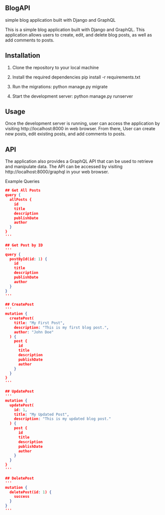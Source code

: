 ## BlogAPI
simple blog application built with Django and GraphQL

This is a simple blog application built with Django and GraphQL. This application allows users to create, edit, and delete blog posts, as well as add comments to posts.

## Installation
1. Clone the repository to your local machine

2. Install the required dependencies 
   pip install -r requirements.txt

3. Run the migrations:
   python manage.py migrate

4. Start the development server:
   python manage.py runserver
    
## Usage
Once the development server is running, user can access the application by visiting http://localhost:8000 in web browser. From there, User can create new posts, edit existing posts, and add comments to posts.

## API
The application also provides a GraphQL API that can be used to retrieve and manipulate data. The API can be accessed by visiting http://localhost:8000/graphql in your web browser.

Example Queries

```JSON
## Get All Posts
query {
  allPosts {
    id
    title
    description
    publishDate
    author
  }
}
'''

## Get Post by ID
'''
query {
  postById(id: 1) {
    id
    title
    description
    publishDate
    author
  }
}
'''

## CreatePost
'''
mutation {
  createPost(
    title: "My First Post",
    description: "This is my first blog post.",
    author: "John Doe"
  ) {
    post {
      id
      title
      description
      publishDate
      author
    }
  }
}
'''

## UpdatePost
'''
mutation {
  updatePost(
    id: 1,
    title: "My Updated Post",
    description: "This is my updated blog post."
  ) {
    post {
      id
      title
      description
      publishDate
      author
    }
  }
}
'''

## DeletePost
'''
mutation {
  deletePost(id: 1) {
    success
  }
}
'''
